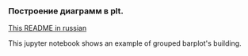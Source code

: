 ### Построение диаграмм в plt.

[This README in russian](README.ru.md)

This jupyter notebook shows an example of grouped barplot's building.
